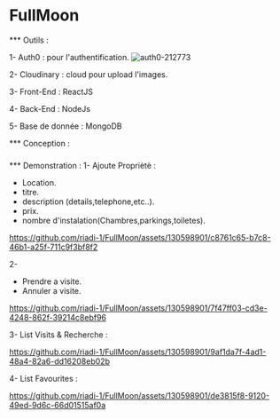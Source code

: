 # FullMoon
 *** Outils :

1- Auth0 : pour l'authentification.    ![auth0-212773](https://github.com/riadi-1/FullMoon/assets/130598901/5c064380-4cac-4963-99b0-ddcd3affa049)


2- Cloudinary : cloud pour upload l'images.

3- Front-End : ReactJS

4- Back-End : NodeJs

5- Base de donnée : MongoDB

 *** Conception :

###

 *** Demonstration :
1- Ajoute Propriètè :
  + Location.
  + titre.
  + description (details,telephone,etc..).
  + prix.
  + nombre d'instalation(Chambres,parkings,toiletes).
    
https://github.com/riadi-1/FullMoon/assets/130598901/c8761c65-b7c8-46b1-a25f-711c9f3bf8f2

2- 
  + Prendre a visite.
  + Annuler a visite.
  
https://github.com/riadi-1/FullMoon/assets/130598901/7f47ff03-cd3e-4248-862f-39214c8ebf96

3- List Visits & Recherche :

https://github.com/riadi-1/FullMoon/assets/130598901/9af1da7f-4ad1-48a4-82a6-dd16208eb02b

4- List Favourites :

https://github.com/riadi-1/FullMoon/assets/130598901/de3815f8-9120-49ed-9d6c-66d01515af0a









